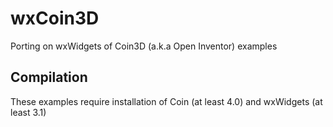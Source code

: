 # wxCoin3D
Porting on wxWidgets of Coin3D (a.k.a Open Inventor) examples

## Compilation
These examples require installation of Coin (at least 4.0) and wxWidgets (at least 3.1)


